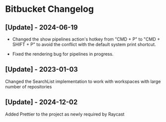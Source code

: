 # Bitbucket Changelog

## [Update] - 2024-06-19

- Changed the show pipelines action's hotkey from "CMD + P" to "CMD + SHIFT + P" to avoid the conflict with the default system print shortcut.

- Fixed the rendering bug for pipelines in progress.

## [Update] - 2023-01-03

Changed the SearchList implementation to work with workspaces with large number of repositories

## [Update] - 2024-12-02

Added Prettier to the project as newly required by Raycast